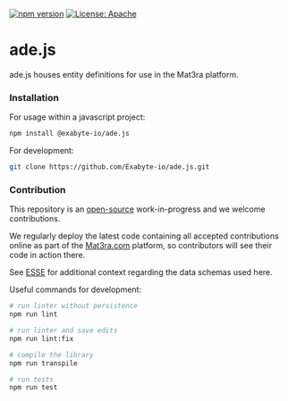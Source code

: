 [![npm version](https://badge.fury.io/js/%40exabyte-io%2Fade.js.svg)](https://badge.fury.io/js/%40exabyte-io%2Fade.js)
[![License: Apache](https://img.shields.io/badge/License-Apache-blue.svg)](https://www.apache.org/licenses/LICENSE-2.0)

# ade.js

ade.js houses entity definitions for use in the Mat3ra platform.


### Installation

For usage within a javascript project:

```bash
npm install @exabyte-io/ade.js
```

For development:

```bash
git clone https://github.com/Exabyte-io/ade.js.git
```


### Contribution

This repository is an [open-source](LICENSE.md) work-in-progress and we welcome contributions.

We regularly deploy the latest code containing all accepted contributions online as part of the
[Mat3ra.com](https://mat3ra.com) platform, so contributors will see their code in action there.

See [ESSE](https://github.com/Exabyte-io/esse) for additional context regarding the data schemas used here.

Useful commands for development:

```bash
# run linter without persistence
npm run lint

# run linter and save edits
npm run lint:fix

# compile the library
npm run transpile

# run tests
npm run test
```

